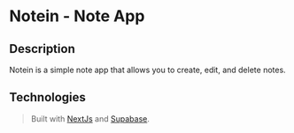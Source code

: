 # Notein - Note App

## Description

Notein is a simple note app that allows you to create, edit, and delete notes.

## Technologies

> Built with [NextJs](https://nextjs.org/) and [Supabase](https://supabase.com/).
